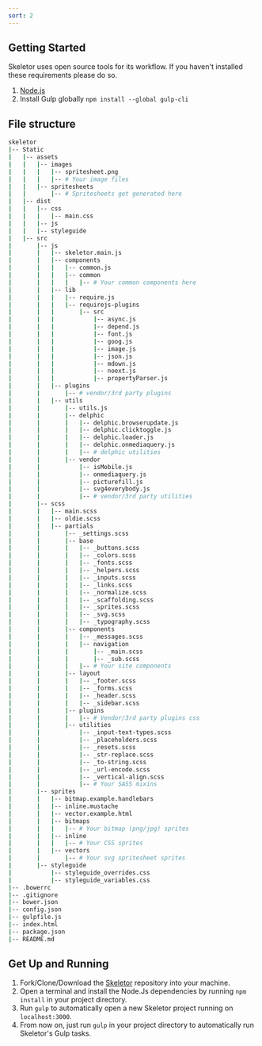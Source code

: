 ```yaml
---
sort: 2
---
```


## Getting Started

Skeletor uses open source tools for its workflow. If you haven't installed these requirements please do so.

1. [Node.js](https://nodejs.org/en/)
2. Install Gulp globally ```npm install --global gulp-cli```


## File structure

```bash
skeletor
|-- Static
|   |-- assets
|   |   |-- images
|   |   |   |-- spritesheet.png
|   |   |   |-- # Your image files
|   |   |-- spritesheets
|   |       |-- # Spritesheets get generated here
|   |-- dist
|   |   |-- css
|   |   |   |-- main.css
|   |   |-- js
|   |   |-- styleguide
|   |-- src
|       |-- js
|       |   |-- skeletor.main.js
|       |   |-- components
|       |   |   |-- common.js
|       |   |   |-- common
|       |   |   |   |-- # Your common components here
|       |   |-- lib
|       |   |   |-- require.js
|       |   |   |-- requirejs-plugins
|       |   |       |-- src
|       |   |           |-- async.js
|       |   |           |-- depend.js
|       |   |           |-- font.js
|       |   |           |-- goog.js
|       |   |           |-- image.js
|       |   |           |-- json.js
|       |   |           |-- mdown.js
|       |   |           |-- noext.js
|       |   |           |-- propertyParser.js
|       |   |-- plugins
|       |       |-- # vendor/3rd party plugins
|       |   |-- utils
|       |       |-- utils.js
|       |       |-- delphic
|       |       |   |-- delphic.browserupdate.js
|       |       |   |-- delphic.clicktoggle.js
|       |       |   |-- delphic.loader.js
|       |       |   |-- delphic.onmediaquery.js
|       |       |   |-- # delphic utilities
|       |       |-- vendor
|       |           |-- isMobile.js
|       |           |-- onmediaquery.js
|       |           |-- picturefill.js
|       |           |-- svg4everybody.js
|       |           |-- # vendor/3rd party utilities
|       |-- scss
|       |   |-- main.scss
|       |   |-- oldie.scss
|       |   |-- partials
|       |       |-- _settings.scss
|       |       |-- base
|       |       |   |-- _buttons.scss
|       |       |   |-- _colors.scss
|       |       |   |-- _fonts.scss
|       |       |   |-- _helpers.scss
|       |       |   |-- _inputs.scss
|       |       |   |-- _links.scss
|       |       |   |-- _normalize.scss
|       |       |   |-- _scaffolding.scss
|       |       |   |-- _sprites.scss
|       |       |   |-- _svg.scss
|       |       |   |-- _typography.scss
|       |       |-- components
|       |       |   |-- _messages.scss
|       |       |   |-- navigation
|       |       |       |-- _main.scss
|       |       |       |-- _sub.scss
|       |       |   |-- # Your site components
|       |       |-- layout
|       |       |   |-- _footer.scss
|       |       |   |-- _forms.scss
|       |       |   |-- _header.scss
|       |       |   |-- _sidebar.scss
|       |       |-- plugins
|       |       |   |-- # Vendor/3rd party plugins css
|       |       |-- utilities
|       |           |-- _input-text-types.scss
|       |           |-- _placeholders.scss
|       |           |-- _resets.scss
|       |           |-- _str-replace.scss
|       |           |-- _to-string.scss
|       |           |-- _url-encode.scss
|       |           |-- _vertical-align.scss
|       |           |-- # Your SASS mixins
|       |-- sprites
|       |   |-- bitmap.example.handlebars
|       |   |-- inline.mustache
|       |   |-- vector.example.html
|       |   |-- bitmaps
|       |   |   |-- # Your bitmap (png/jpg) sprites
|       |   |-- inline
|       |   |   |-- # Your CSS sprites
|       |   |-- vectors
|       |       |-- # Your svg spritesheet sprites
|       |-- styleguide
|           |-- styleguide_overrides.css
|           |-- styleguide_variables.css
|-- .bowerrc
|-- .gitignore
|-- bower.json
|-- config.json
|-- gulpfile.js
|-- index.html
|-- package.json
|-- README.md

```

## Get Up and Running

1. Fork/Clone/Download the [Skeletor](https://github.com/delphic-digital/Skeletor) repository into your machine.
2. Open a terminal and install the Node.Js dependencies by running ```npm install``` in your project directory.
3. Run ```gulp``` to automatically open a new Skeletor project running on ```localhost:3000```.
4. From now on, just run ```gulp``` in your project directory to automatically run Skeletor's Gulp tasks.